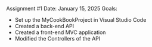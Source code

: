 Assignment #1
Date: January 15, 2025
Goals: 
* Set up the MyCookBookProject in Visual Studio Code
* Created a back-end API
* Created a front-end MVC application
* Modified the Controllers of the API
